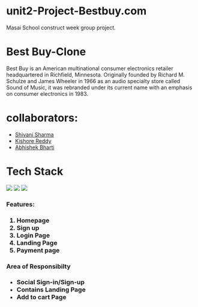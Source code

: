 # unit2-Project-Bestbuy.com
Masai School construct week group project.
<h1>Best Buy-Clone</h1>
Best Buy is an American multinational consumer electronics retailer headquartered in Richfield, Minnesota. Originally founded by Richard M. Schulze and James Wheeler in 1966 as an audio specialty store called Sound of Music, it was rebranded under its current name with an emphasis on consumer electronics in 1983.
<h1>collaborators:</h1>
<ul> 
  <li><a href="https://github.com/ShivaniS15">Shivani Sharma</a> </li>
  <li><a href="https://github.com/KishorReddy524">Kishore Reddy</a></li>
  <li><a href="https://github.com/Abhishek-Bharti1">Abhishek Bharti</a></li>
  
</ul>
<h1>Tech Stack</h1>
<div display="flex">
<img src="https://camo.githubusercontent.com/b21c75cd58ec162b843007ccffbef7df78c47c23b4d3f86bf8b0a8d0c07bd84c/68747470733a2f2f696d672e69636f6e73382e636f6d2f636f6c6f722f36342f3030303030302f6a6176617363726970742e706e67"/>
<img src="https://camo.githubusercontent.com/c9302842c2b7620217a0def58a04e17f1e9639d30c8ba0a1bf3e0478ab257867/68747470733a2f2f696d672e69636f6e73382e636f6d2f636f6c6f722f36342f3030303030302f68746d6c2d352e706e67"/>
<img src="https://camo.githubusercontent.com/8b655816e545717df226aafd335fa658149deb52064a3b91181b9f9f0e443322/68747470733a2f2f696d672e69636f6e73382e636f6d2f636f6c6f722f36342f3030303030302f637373332e706e67"/>
</div>
<h3>Features:<h3/>
  <ol>
    <li>Homepage</li>
    <li>Sign up</li>
     <li>Login Page</li>
    <li>Landing Page</li>
     <li>Payment page</li>
  </ol>
  <h3>Area of Responsibilty<h3/>
    <ul>
      <li>Social Sign-in/Sign-up</li>
      <li>Contains Landing Page</li>
      <li>Add to cart Page</li>
    </ul>

  
  

